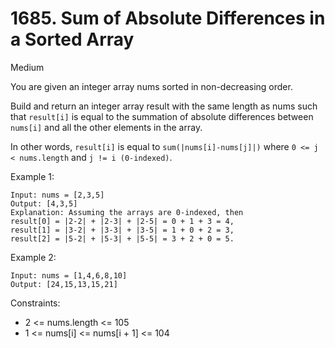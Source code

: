 # 1685. Sum of Absolute Differences in a Sorted Array
Medium

You are given an integer array nums sorted in non-decreasing order.

Build and return an integer array result with the same length as nums 
such that ``result[i]`` is equal to the summation of absolute differences
between ``nums[i]`` and all the other elements in the array.

In other words, ``result[i]`` is equal to ``sum(|nums[i]-nums[j]|)`` 
where ``0 <= j < nums.length`` and ``j != i (0-indexed)``.

Example 1:
```
Input: nums = [2,3,5]
Output: [4,3,5]
Explanation: Assuming the arrays are 0-indexed, then
result[0] = |2-2| + |2-3| + |2-5| = 0 + 1 + 3 = 4,
result[1] = |3-2| + |3-3| + |3-5| = 1 + 0 + 2 = 3,
result[2] = |5-2| + |5-3| + |5-5| = 3 + 2 + 0 = 5.
```
Example 2:
```
Input: nums = [1,4,6,8,10]
Output: [24,15,13,15,21]
```
 
Constraints:
* 2 <= nums.length <= 105
* 1 <= nums[i] <= nums[i + 1] <= 104


